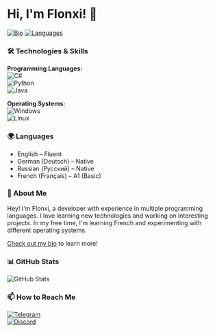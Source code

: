 # Hi, I'm Flonxi! 👋  

[![Bio](https://img.shields.io/badge/📝-My%20Bio-blue?style=flat-square)](https://guns.lol/flonxi)  [![Languages](https://img.shields.io/badge/🌍-Multilingual-blueviolet?style=flat-square)]()  

### 🛠️ Technologies & Skills  
**Programming Languages:**  
![C#](https://img.shields.io/badge/C%23-239120?style=for-the-badge&logo=c-sharp&logoColor=white)  
![Python](https://img.shields.io/badge/Python-3776AB?style=for-the-badge&logo=python&logoColor=white)  
![Java](https://img.shields.io/badge/Java-ED8B00?style=for-the-badge&logo=openjdk&logoColor=white)  

**Operating Systems:**  
![Windows](https://img.shields.io/badge/Windows-0078D6?style=for-the-badge&logo=windows&logoColor=white)  
![Linux](https://img.shields.io/badge/Linux-FCC624?style=for-the-badge&logo=linux&logoColor=black)  

### 🌍 Languages  
- English – Fluent  
- German (Deutsch) – Native  
- Russian (Русский) – Native  
- French (Français) – A1 (Basic)  

### 📖 About Me  
Hey! I'm Flonxi, a developer with experience in multiple programming languages. I love learning new technologies and working on interesting projects. In my free time, I'm learning French and experimenting with different operating systems.

[Check out my bio](https://guns.lol/flonxi) to learn more!  

### 📊 GitHub Stats  
![GitHub Stats](https://github-readme-stats.vercel.app/api?username=flonx1&show_icons=true&theme=radical)  

### 📫 How to Reach Me  
[![Telegram](https://img.shields.io/badge/Telegram-2CA5E0?style=for-the-badge&logo=telegram&logoColor=white)](https://t.me/flonxi)  
[![Discord](https://img.shields.io/badge/Discord-5865F2?style=for-the-badge&logo=discord&logoColor=white)](https://discordapp.com/users/1216617767495663669)  
